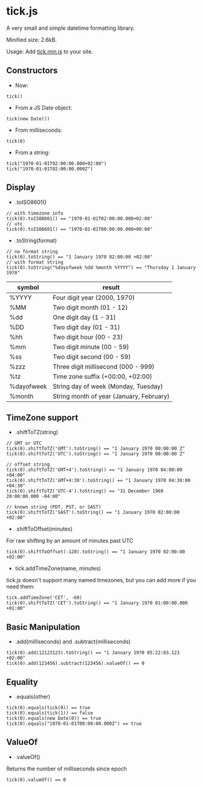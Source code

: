 # tick.js

A very small and simple datetime formatting library.

Minified size: 2.6kB.

Usage: Add [tick.min.js](../../releases/tag/v1.0.1) to your site.

## Constructors
- Now:
```
tick()
```

- From a JS Date object:
```
tick(new Date())
```

- From milliseconds:
```
tick(0)
```

- From a string:
```
tick("1970-01-01T02:00:00.000+02:00")
tick("1970-01-01T02:00:00.000Z")
```

## Display
- .toISO8601()
```
// with timezone info
tick(0).toISO8601() == "1970-01-01T02:00:00.000+02:00"
// utc
tick(0).toISO8601() == "1970-01-01T00:00:00.000+00:00"
```

- .toString(format)
```
// no format string
tick(0).toString() == "1 January 1970 02:00:00 +02:00"
// with format string
tick(0).toString("%dayofweek %dd %month %YYYY") == "Thursday 1 January 1970"
```

| symbol | result          |
| ------------- | ----------- |
| %YYYY      | Four digit year (2000, 1970)|
| %MM     | Two digit month (01 - 12) |
| %dd     | One digit day (1 - 31) |
| %DD     | Two digit day (01 - 31) |
| %hh     | Two digit hour (00 - 23) |
| %mm     | Two digit minute (00 - 59) |
| %ss     | Two digit second (00 - 59) |
| %zzz     | Three digit millisecond (000 - 999) |
| %tz     | Time zone suffix (+00:00, +02:00)|
| %dayofweek     | String day of week (Monday, Tuesday)|
| %month     | String month of year (January, February)|

## TimeZone support
- .shiftToTZ(string)
```
// GMT or UTC
tick(0).shiftToTZ('GMT').toString() == "1 January 1970 00:00:00 Z"
tick(0).shiftToTZ('UTC').toString() == "1 January 1970 00:00:00 Z"

// offset string
tick(0).shiftToTZ('GMT+4').toString() == "1 January 1970 04:00:00 +04:00"
tick(0).shiftToTZ('GMT+4:30').toString() == "1 January 1970 04:30:00 +04:30"
tick(0).shiftToTZ('UTC-4').toString() == "31 December 1969 20:00:00.000 -04:00"

// known string (PDT, PST, or SAST)
tick(0).shiftToTZ('SAST').toString() == "1 January 1970 02:00:00 +02:00"
```

- .shiftToOffset(minutes)

For raw shifting by an amount of minutes past UTC
```
tick(0).shiftToOffset(-120).toString() == "1 January 1970 02:00:00 +02:00"
```

- tick.addTimeZone(name, minutes)

tick.js doesn't support many named timezones, but you can add more if you need them:
```
tick.addTimeZone('CET', -60)
tick(0).shiftToTZ('CET').toString() == "1 January 1970 01:00:00.000 +01:00"
```

## Basic Manipulation
- .add(milliseconds) and .subtract(milliseconds)
```
tick(0).add(12123123).toString() == "1 January 1970 05:22:03.123 +02:00"
tick(0).add(123456).subtract(123456).valueOf() == 0
```

## Equality
- .equals(other)
```
tick(0).equals(tick(0)) == true
tick(0).equals(tick(1)) == false
tick(0).equals(new Date(0)) == true
tick(0).equals("1970-01-01T00:00:00.000Z") == true
```

## ValueOf
- .valueOf()

Returns the number of milliseconds since epoch
```
tick(0).valueOf() == 0
```

